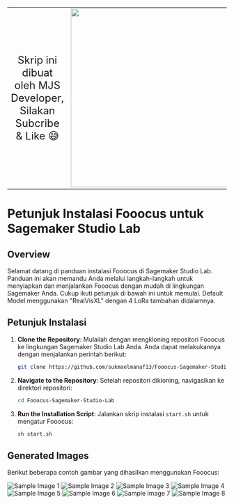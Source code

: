 <table>
  <tr>
    <td><font size="5"><center>Skrip ini dibuat oleh MJS Developer, Silakan Subcribe & Like 😅</center></font>
<div align="center"></td>
<td> 
 <font size="5"></font> <a href="https://www.youtube.com/@Quantum AI" target="_blank" rel="nofollow"> <img src="https://blogger.googleusercontent.com/img/b/R29vZ2xl/AVvXsEgwdXnFFDU62Bb9ZA5GqKcD1bqdz3CDWodJYi6RF4w1IqUI8IsSal_acYDNfrjLTYsXcKLysqKZ6hjYsQdAgpr_WZ2ycgAyzGOqX3iuQq5BuIyKLTidAjGKTt3N2k9GDwO8EEdMjOoWonwEs-XSYbbKDaxv0648evogqJIFd_qsbmK6X62849Kcm5frSvEr/s1234/Subscribe.png" width="410"/> </a></td>
 </tr>
</table>

# Petunjuk Instalasi Fooocus untuk Sagemaker Studio Lab

## Overview

Selamat datang di panduan instalasi Fooocus di Sagemaker Studio Lab. Panduan ini akan memandu Anda melalui langkah-langkah untuk menyiapkan dan menjalankan Fooocus dengan mudah di lingkungan Sagemaker Anda. Cukup ikuti petunjuk di bawah ini untuk memulai. Default Model menggunakan "RealVisXL" dengan 4 LoRa tambahan didalamnya.

## Petunjuk Instalasi

1. **Clone the Repository**: Mulailah dengan mengkloning repositori Fooocus ke lingkungan Sagemaker Studio Lab Anda. Anda dapat melakukannya dengan menjalankan perintah berikut:

   ```bash
   git clone https://github.com/sukmaelmanaf13/Fooocus-Sagemaker-Studio-Lab.git
   ```

2. **Navigate to the Repository**: Setelah repositori dikloning, navigasikan ke direktori repositori:

   ```bash
   cd Fooocus-Sagemaker-Studio-Lab
   ```

3. **Run the Installation Script**: Jalankan skrip instalasi `start.sh` untuk mengatur Fooocus:

   ```bash
   sh start.sh
   ```

<!-- 4. **Watch the Tutorial**: For a detailed walkthrough of the installation process, watch the tutorial video available on [YouTube](https://youtu.be/rO9Jp88YFE0?si=KRvc-BKfnXL4FT1M).

5. **For Continuous Execution**: If you want to run Fooocus on Collab without disconnecting, refer to [this video](https://youtu.be/Navs-2we4Bo?si=dSsuFR1aMpc02yVC) for guidance.

6. for sagemaker toutorial chekout [this 
vedio](https://youtu.be/Tl5eHI_AMmw?si=KuxZgL_5QVI1I5Mw) for gidence -->

## Generated Images

Berikut beberapa contoh gambar yang dihasilkan menggunakan Fooocus:

![Sample Image 1](https://miro.medium.com/v2/resize:fit:300/format:webp/1*NywGcBZRUBmhWQRDnNTV4g.png)
![Sample Image 2](https://miro.medium.com/v2/resize:fit:300/format:webp/1*KadWst058CvtkoHR82hfiQ.png)
![Sample Image 3](https://miro.medium.com/v2/resize:fit:300/format:webp/1*mfvxTN_BLsm142j9cFRHSw.png)
![Sample Image 4](https://miro.medium.com/v2/resize:fit:300/format:webp/1*-nKAJs46O5eO0xJkV1P_uw.png)
![Sample Image 5](https://miro.medium.com/v2/resize:fit:300/format:webp/1*jqkcbOeSVdSRtNaTeQZA8A.png)
![Sample Image 6](https://miro.medium.com/v2/resize:fit:300/format:webp/1*E2B2gNo9u85kruKzjwUhyg.png)
![Sample Image 7](https://miro.medium.com/v2/resize:fit:300/format:webp/1*Z0RECpwByHu3evMibMr0Sw.png)
![Sample Image 8](https://miro.medium.com/v2/resize:fit:300/format:webp/1*RN0eF4lQu9I7qF49uEarPw.png)


